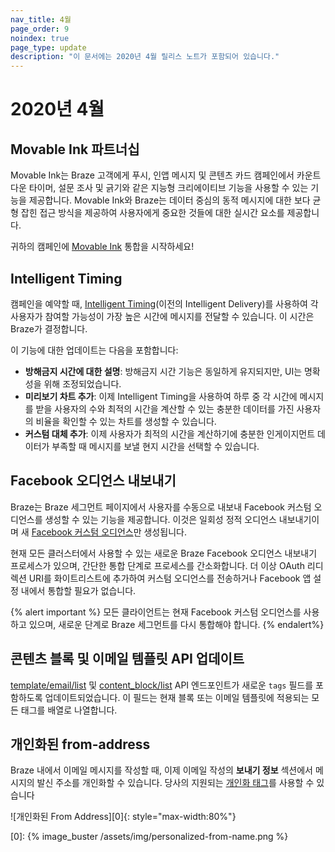 ```yaml
---
nav_title: 4월
page_order: 9
noindex: true
page_type: update
description: "이 문서에는 2020년 4월 릴리스 노트가 포함되어 있습니다."
---
```

# 2020년 4월

## Movable Ink 파트너십

Movable Ink는 Braze 고객에게 푸시, 인앱 메시지 및 콘텐츠 카드 캠페인에서 카운트다운 타이머, 설문 조사 및 긁기와 같은 지능형 크리에이티브 기능을 사용할 수 있는 기능을 제공합니다. Movable Ink와 Braze는 데이터 중심의 동적 메시지에 대한 보다 균형 잡힌 접근 방식을 제공하여 사용자에게 중요한 것들에 대한 실시간 요소를 제공합니다.

귀하의 캠페인에 [Movable Ink]({{site.baseurl}}/partners/channel_extensions/creative_and_personalization/intelligent_creative/movable_ink/) 통합을 시작하세요!

## Intelligent Timing

캠페인을 예약할 때, [Intelligent Timing]({{site.baseurl}}/user_guide/sage_ai/intelligence/intelligent_timing/)(이전의 Intelligent Delivery)를 사용하여 각 사용자가 참여할 가능성이 가장 높은 시간에 메시지를 전달할 수 있습니다. 이 시간은 Braze가 결정합니다.

이 기능에 대한 업데이트는 다음을 포함합니다:
- **방해금지 시간에 대한 설명**: 방해금지 시간 기능은 동일하게 유지되지만, UI는 명확성을 위해 조정되었습니다.
- **미리보기 차트 추가**: 이제 Intelligent Timing을 사용하여 하루 중 각 시간에 메시지를 받을 사용자의 수와 최적의 시간을 계산할 수 있는 충분한 데이터를 가진 사용자의 비율을 확인할 수 있는 차트를 생성할 수 있습니다.
- **커스텀 대체 추가**: 이제 사용자가 최적의 시간을 계산하기에 충분한 인게이지먼트 데이터가 부족할 때 메시지를 보낼 현지 시간을 선택할 수 있습니다.

## Facebook 오디언스 내보내기

Braze는 Braze 세그먼트 페이지에서 사용자를 수동으로 내보내 Facebook 커스텀 오디언스를 생성할 수 있는 기능을 제공합니다. 이것은 일회성 정적 오디언스 내보내기이며 새 [Facebook 커스텀 오디언스]({{site.baseurl}}/partners/facebook/)만 생성됩니다.

현재 모든 클러스터에서 사용할 수 있는 새로운 Braze Facebook 오디언스 내보내기 프로세스가 있으며, 간단한 통합 단계로 프로세스를 간소화합니다. 더 이상 OAuth 리디렉션 URI를 화이트리스트에 추가하여 커스텀 오디언스를 전송하거나 Facebook 앱 설정 내에서 통합할 필요가 없습니다.

{% alert important %}
모든 클라이언트는 현재 Facebook 커스텀 오디언스를 사용하고 있으며, 새로운 단계로 Braze 세그먼트를 다시 통합해야 합니다.
{% endalert%}


## 콘텐츠 블록 및 이메일 템플릿 API 업데이트

[template/email/list]({{site.baseurl}}/api/endpoints/templates/email_templates/get_list_email_templates/) 및 [content_block/list]({{site.baseurl}}/api/endpoints/templates/content_blocks_templates/get_list_email_content_blocks/) API 엔드포인트가 새로운 `tags` 필드를 포함하도록 업데이트되었습니다. 이 필드는 현재 블록 또는 이메일 템플릿에 적용되는 모든 태그를 배열로 나열합니다.

## 개인화된 from-address

Braze 내에서 이메일 메시지를 작성할 때, 이제 이메일 작성의 **보내기 정보** 섹션에서 메시지의 발신 주소를 개인화할 수 있습니다. 당사의 지원되는 [개인화 태그]({{site.baseurl}}/user_guide/personalization_and_dynamic_content/liquid/supported_personalization_tags/)를 사용할 수 있습니다

![개인화된 From Address][0]{: style="max-width:80%"}

[0]: {% image_buster /assets/img/personalized-from-name.png %}

